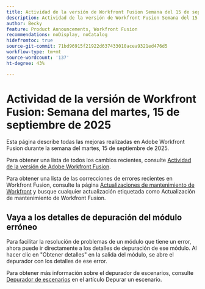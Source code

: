 ```yaml
---
title: Actividad de la versión de Workfront Fusion Semana del 15 de septiembre de 2025
description: Actividad de la versión de Workfront Fusion Semana del 15 de septiembre de 2025
author: Becky
feature: Product Announcements, Workfront Fusion
recommendations: noDisplay, noCatalog
hidefromtoc: true
source-git-commit: 71bd96915f21922d637433010acea9321ed476d5
workflow-type: tm+mt
source-wordcount: '137'
ht-degree: 43%

---
```


# Actividad de la versión de Workfront Fusion: Semana del martes, 15 de septiembre de 2025

Esta página describe todas las mejoras realizadas en Adobe Workfront Fusion durante la semana del martes, 15 de septiembre de 2025.

Para obtener una lista de todos los cambios recientes, consulte [Actividad de la versión de Adobe Workfront Fusion](/help/workfront-fusion/fusion-product-releases/fusion-release-activity.md).

Para obtener una lista de las correcciones de errores recientes en Workfront Fusion, consulte la página [Actualizaciones de mantenimiento de Workfront](https://experienceleague.adobe.com/es/docs/workfront-known-issues/releases/current-updates) y busque cualquier actualización etiquetada como Actualización de mantenimiento de Workfront Fusion.

## Vaya a los detalles de depuración del módulo erróneo

Para facilitar la resolución de problemas de un módulo que tiene un error, ahora puede ir directamente a los detalles de depuración de ese módulo. Al hacer clic en &quot;Obtener detalles&quot; en la salida del módulo, se abre el depurador con los detalles de ese error.

Para obtener más información sobre el depurador de escenarios, consulte [Depurador de escenarios](/help/workfront-fusion/manage-scenarios/debug-a-scenario.md#scenario-debugger) en el artículo Depurar un escenario.

